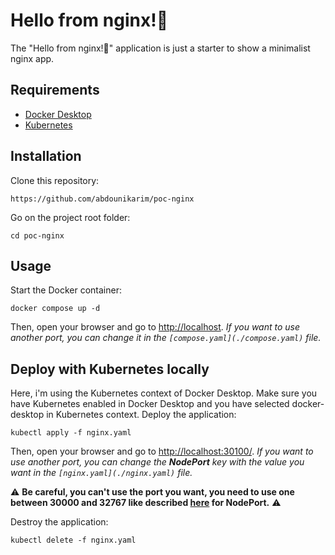 Hello from nginx!👋
========================

The "Hello from nginx!👋" application is just a starter to show a minimalist nginx app.

Requirements
------------

* [Docker Desktop][1]
* [Kubernetes][2]

Installation
------------

Clone this repository:

```console
https://github.com/abdounikarim/poc-nginx
```

Go on the project root folder:

```console
cd poc-nginx
```

Usage
-----

Start the Docker container:

```console
docker compose up -d
```

Then, open your browser and go to [http://localhost](http://localhost).
_If you want to use another port, you can change it in the `[compose.yaml](./compose.yaml)` file._

Deploy with Kubernetes locally
-----

Here, i'm using the Kubernetes context of Docker Desktop.
Make sure you have Kubernetes enabled in Docker Desktop and you have selected docker-desktop in Kubernetes context.
Deploy the application:

```console
kubectl apply -f nginx.yaml
```

Then, open your browser and go to [http://localhost:30100/](http://localhost:30100/).
_If you want to use another port, you can change the **NodePort** key with the value you want in the `[nginx.yaml](./nginx.yaml)` file._

⚠️ **Be careful, you can't use the port you want, you need to use one between 30000 and 32767 like described [here](https://kubernetes.io/docs/reference/networking/ports-and-protocols/) for NodePort.** ⚠️

Destroy the application:

```console
kubectl delete -f nginx.yaml
```

[1]: https://www.docker.com/products/docker-desktop/
[2]: https://kubernetes.io/releases/download/
